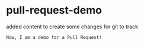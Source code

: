 # pull-request-demo

added content
to create some changes
for git to track

```md
Now, I am a demo for a Pull Request!
```